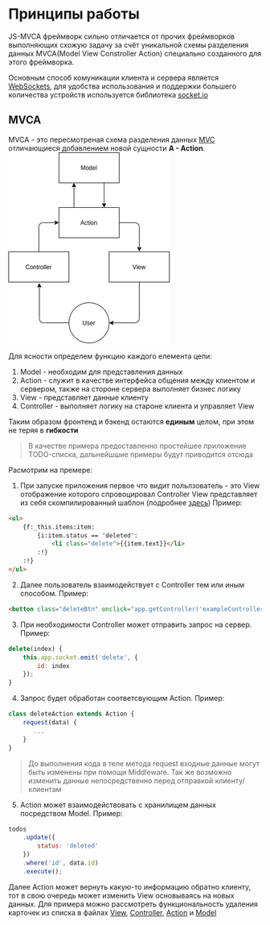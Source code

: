 # Принципы работы
JS-MVCA фреймворк сильно отличается от прочих фреймворков выполняющих схожую задачу за счёт уникальной схемы разделения данных MVCA(Model View Constroller Action) специально созданного для этого фреймворка.

Основным способ комуникации клиента и сервера является [WebSockets](https://developer.mozilla.org/en-US/docs/Web/API/WebSockets_API), для удобства использования и поддержки большего количества устройств используется библиотека [socket.io](https://socket.io)

## MVCA
MVCA - это пересмотреная схема разделения данных [MVC](https://ru.wikipedia.org/wiki/Model-View-Controller) отличающиеся добавлением новой сущности __A - Action__.
![MVCA Scheme](../images/mvca.drawio.png)

Для ясности определем функцию каждого елемента цепи:
1. Model - необходим для представления данных
2. Action - служит в качестве интерфейса общения между клиентом и сервером, также на стороне сервера выполняет бизнес логику
3. View - представляет данные клиенту
4. Controller - выполняет логику на староне клиента и управляет View 

Таким образом фронтенд и бэкенд остаются __единым__ целом, при этом не теряя в __гибкости__

> В качестве примера предоставленно простейшее приложение TODO-списка, дальнейшшие примеры будут приводится отсюда

Расмотрим на премере:
1. При запуске приложения первое что видит польлзователь - это View отображение которого спровоцировал Controller
View представляет из себя скомпилированный шаблон (подробнее [здесь](frontend.md#view))
Пример: 
```html
<ul>
    {f:_this.items:item:
        {i:item.status == 'deleted':
            <li class="delete">{{item.text}}</li>
        :!}
    :!}
</ul>
```
2. Далее пользователь взаимодействует с Controller тем или иным способом.
Пример:
```html
<button class="deleteBtn" onclick="app.getController('exampleController').delete({{item.id}})">Delete</button>
```

3. При необходимости Controller может отправить запрос на сервер. Пример:
```javascript
delete(index) {
    this.app.socket.emit('delete', {
        id: index
    });
}
```

4. Запрос будет обработан соответсвующим Action. Пример:
```javascript
class deleteAction extends Action {
    request(data) {
       ...
    }
}
```
>До выполнения кода в теле метода request входные данные могут быть изменены при помощи Middleware. Так же возможно изменить данные непосредственно перед отправкой клиенту/клиентам 

5. Action может взаимодействовать с хранилищем данных посредством Model. Пример:
```javascript
todos
    .update({
        status: 'deleted'
    })
    .where('id', data.id)
    .execute();
```

Далее Action может вернуть какую-то информацию обратно клиенту, тот в свою очередь может изменить View основываясь на новых данных. Для примера можно рассмотреть функциональность удаления карточек из списка в файлах [View](client/views/example/item.html#L11), [Controller](./client/js/controllers/exampleController.js#L36), [Action](./server/actions/delete.js#L8) и [Model](./server/models/todos)
